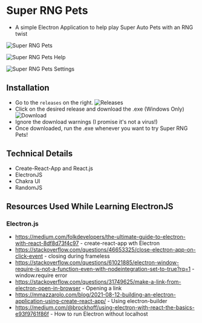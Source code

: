 # Super RNG Pets
* A simple Electron Application to help play Super Auto Pets with an RNG twist

![Super RNG Pets](https://github.com/vu-dylan/super-RNG-pets/blob/main/documentation/super-rng-pets.png)

![Super RNG Pets Help](https://github.com/vu-dylan/super-RNG-pets/blob/main/documentation/super-rng-pets-help.png)

![Super RNG Pets Settings](https://github.com/vu-dylan/super-RNG-pets/blob/main/documentation/super-rng-pets-settings.png)

## Installation
* Go to the `releases` on the right.
![Releases](https://github.com/vu-dylan/super-RNG-pets/blob/main/documentation/releases.png)
* Click on the desired release and download the .exe (Windows Only)
![Download](https://github.com/vu-dylan/super-RNG-pets/blob/main/documentation/download.png)
* Ignore the download warnings (I promise it's not a virus!)
* Once downloaded, run the .exe whenever you want to try Super RNG Pets!

## Technical Details
* Create-React-App and React.js
* ElectronJS
* Chakra UI
* RandomJS

## Resources Used While Learning ElectronJS
### Electron.js
* https://medium.com/folkdevelopers/the-ultimate-guide-to-electron-with-react-8df8d73f4c97 - create-react-app wth Electron
* https://stackoverflow.com/questions/46653325/close-electron-app-on-click-event - closing during frameless
* https://stackoverflow.com/questions/61021885/electron-window-require-is-not-a-function-even-with-nodeintegration-set-to-true?rq=1 - window.require error
* https://stackoverflow.com/questions/31749625/make-a-link-from-electron-open-in-browser - Opening a link
* https://mmazzarolo.com/blog/2021-08-12-building-an-electron-application-using-create-react-app/ - Using electron-builder
* https://medium.com/@brockhoff/using-electron-with-react-the-basics-e93f9761f86f - How to run Electron without localhost